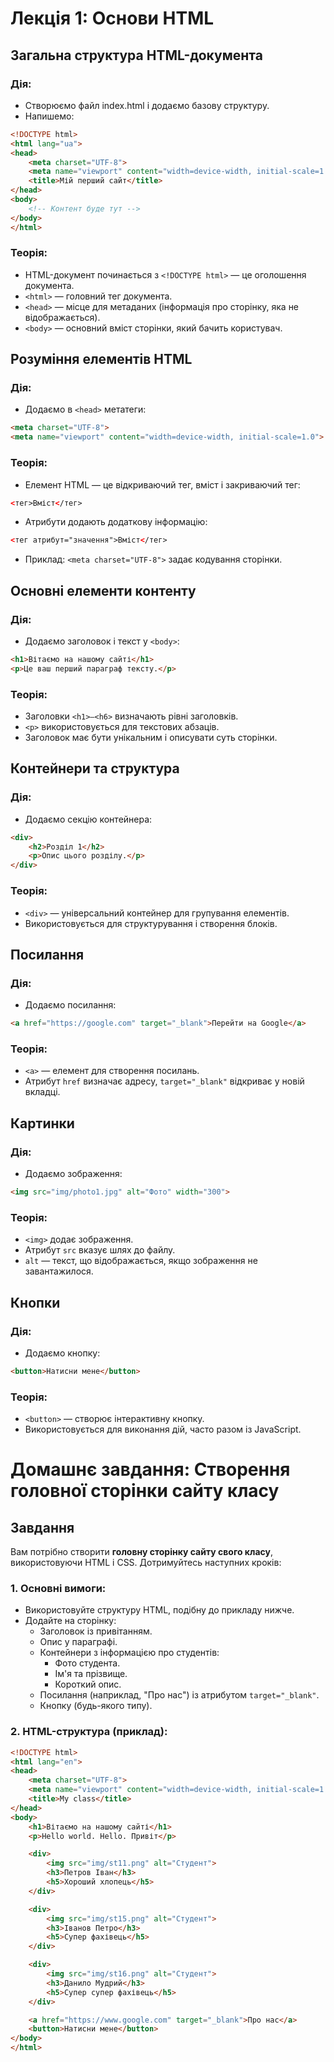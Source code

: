 # Лекція 1: Основи HTML

## Загальна структура HTML-документа

### Дія:
- Створюємо файл index.html і додаємо базову структуру.
- Напишемо:
```html
<!DOCTYPE html>
<html lang="ua">
<head>
    <meta charset="UTF-8">
    <meta name="viewport" content="width=device-width, initial-scale=1.0">
    <title>Мій перший сайт</title>
</head>
<body>
    <!-- Контент буде тут -->
</body>
</html>
```

### Теорія:
- HTML-документ починається з `<!DOCTYPE html>` — це оголошення документа.
- `<html>` — головний тег документа.
- `<head>` — місце для метаданих (інформація про сторінку, яка не відображається).
- `<body>` — основний вміст сторінки, який бачить користувач.

## Розуміння елементів HTML

### Дія:
- Додаємо в `<head>` метатеги:
```html
<meta charset="UTF-8">
<meta name="viewport" content="width=device-width, initial-scale=1.0">
```

### Теорія:
- Елемент HTML — це відкриваючий тег, вміст і закриваючий тег:
```html
<тег>Вміст</тег>
```
- Атрибути додають додаткову інформацію:
```html
<тег атрибут="значення">Вміст</тег>
```
- Приклад: `<meta charset="UTF-8">` задає кодування сторінки.

## Основні елементи контенту

### Дія:
- Додаємо заголовок і текст у `<body>`:
```html
<h1>Вітаємо на нашому сайті</h1>
<p>Це ваш перший параграф тексту.</p>
```

### Теорія:
- Заголовки `<h1>—<h6>` визначають рівні заголовків.
- `<p>` використовується для текстових абзаців.
- Заголовок має бути унікальним і описувати суть сторінки.

## Контейнери та структура

### Дія:
- Додаємо секцію контейнера:
```html
<div>
    <h2>Розділ 1</h2>
    <p>Опис цього розділу.</p>
</div>
```

### Теорія:
- `<div>` — універсальний контейнер для групування елементів.
- Використовується для структурування і створення блоків.

## Посилання

### Дія:
- Додаємо посилання:
```html
<a href="https://google.com" target="_blank">Перейти на Google</a>
```

### Теорія:
- `<a>` — елемент для створення посилань.
- Атрибут `href` визначає адресу, `target="_blank"` відкриває у новій вкладці.

## Картинки

### Дія:
- Додаємо зображення:
```html
<img src="img/photo1.jpg" alt="Фото" width="300">
```

### Теорія:
- `<img>` додає зображення.
- Атрибут `src` вказує шлях до файлу.
- `alt` — текст, що відображається, якщо зображення не завантажилося.

## Кнопки

### Дія:
- Додаємо кнопку:
```html
<button>Натисни мене</button>
```

### Теорія:
- `<button>` — створює інтерактивну кнопку.
- Використовується для виконання дій, часто разом із JavaScript.


# Домашнє завдання: Створення головної сторінки сайту класу

## Завдання
Вам потрібно створити **головну сторінку сайту свого класу**, використовуючи HTML і CSS. Дотримуйтесь наступних кроків:

### 1. Основні вимоги:
- Використовуйте структуру HTML, подібну до прикладу нижче.
- Додайте на сторінку:
  - Заголовок із привітанням.
  - Опис у параграфі.
  - Контейнери з інформацією про студентів:
    - Фото студента.
    - Ім'я та прізвище.
    - Короткий опис.
  - Посилання (наприклад, "Про нас") із атрибутом `target="_blank"`.
  - Кнопку (будь-якого типу).

### 2. HTML-структура (приклад):
```html
<!DOCTYPE html>
<html lang="en">
<head>
    <meta charset="UTF-8">
    <meta name="viewport" content="width=device-width, initial-scale=1.0">
    <title>My class</title>
</head>
<body>
    <h1>Вітаємо на нашому сайті</h1>
    <p>Hello world. Hello. Привіт</p>

    <div>
        <img src="img/st11.png" alt="Студент">
        <h3>Петров Іван</h3>
        <h5>Хороший хлопець</h5>
    </div>

    <div>
        <img src="img/st15.png" alt="Студент">
        <h3>Іванов Петро</h3>
        <h5>Супер фахівець</h5>
    </div>

    <div>
        <img src="img/st16.png" alt="Студент">
        <h3>Данило Мудрий</h3>
        <h5>Супер супер фахівець</h5>
    </div>

    <a href="https://www.google.com" target="_blank">Про нас</a>
    <button>Натисни мене</button>
</body>
</html>